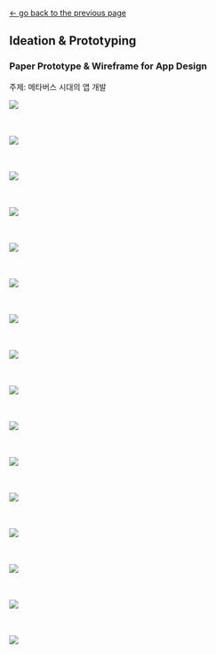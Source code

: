 [← go back to the previous page](../README.md)

## Ideation & Prototyping

### Paper Prototype & Wireframe for App Design
주제: 메타버스 시대의 앱 개발

![](/MidExhibitionImg/wireframe/1.jpg)
<br><br><br>

![](/MidExhibitionImg/wireframe/2.jpg)
<br><br><br>

![](/MidExhibitionImg/wireframe/3.jpg)
<br><br><br>

![](/MidExhibitionImg/wireframe/4.jpg)
<br><br><br>

![](/MidExhibitionImg/wireframe/5.jpg)
<br><br><br>

![](/MidExhibitionImg/wireframe/6.jpg)
<br><br><br>

![](/MidExhibitionImg/wireframe/7.jpg)
<br><br><br>

![](/MidExhibitionImg/wireframe/8.jpg)
<br><br><br>

![](/MidExhibitionImg/wireframe/9.jpg)
<br><br><br>

![](/MidExhibitionImg/wireframe/10.jpg)
<br><br><br>

![](/MidExhibitionImg/wireframe/11.jpg)
<br><br><br>

![](/MidExhibitionImg/wireframe/12.jpg)
<br><br><br>

![](/MidExhibitionImg/wireframe/13.jpg)
<br><br><br>

![](/MidExhibitionImg/wireframe/14.jpg)
<br><br><br>

![](/MidExhibitionImg/wireframe/15.jpg)
<br><br><br>

![](/MidExhibitionImg/wireframe/16.jpg)
<br><br><br>